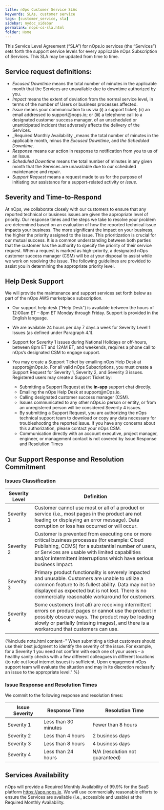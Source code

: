 ```yaml
---
title: nOps Customer Service SLAs
keywords: SLAs, customer service
tags: [customer_service, sla]
sidebar: mydoc_sidebar
permalink: nops-cs-sla.html
folder: Home
---
```



This Service Level Agreement (“SLA”) for nOps.io services (the “Services”) sets forth the support service levels for every applicable nOps Subscription of Services. This SLA may be updated from time to time.

## Service request definitions: ##

- _Excused Downtime_ means the total number of minutes in the applicable month that the Services are unavailable due to downtime authorized by you.
- _Impact_ means the extent of deviation from the normal service level, in terms of the number of Users or business processes affected.
- _Issue_ means your communication to us via (i) a support ticket; (ii) an email addressed to support\@nops.io; or (iii) a telephone call to a designated customer success manager, of an unscheduled or unanticipated incident that adversely affects the delivery of the Services.
- _Required Monthly Availability _means the total number of minutes in the applicable month, minus the _Excused Downtime_, and _the Scheduled Downtime_.
- _Response_ means our action in response to notification from you to us of an Issue.
- _Scheduled Downtime_ means the total number of minutes in any given month that the Services are unavailable due to our scheduled maintenance and repair.
- _Support Request_ means a request made to us for the purpose of initiating our assistance for a support-related activity or _Issue_.



## Severity and Time-to-Respond ##

At nOps, we collaborate closely with our customers to ensure that any reported technical or business issues are given the appropriate level of priority. Our response times and the steps we take to resolve your problem are determined based on an evaluation of how the reported technical issue impacts your business. The more significant the impact on your business, the higher the priority assigned to the issue. This prioritization is crucial for our mutual success. It is a common understanding between both parties that the customer has the authority to specify the priority of their service request. When a request is marked as high-priority, a designated nOps customer success manager (CSM) will be at your disposal to assist while we work on resolving the issue. The following guidelines are provided to assist you in determining the appropriate priority level.

## Help Desk Support ##

We will provide the maintenance and support services set forth below as part of the nOps AWS marketplace subscription.

- Our support help desk (“Help Desk”) is available between the hours of 12:00am ET – 8pm ET Monday through Friday. Support is provided in the English language.

- We are available 24 hours per day 7 days a week for Severity Level 1 Issues (as defined under Paragraph 4.1).

- Support for Severity 1 issues during National Holidays or off-hours, between 8pm ET and 12AM ET, and weekends, requires a phone call to nOps’s designated CSM to engage support.

- You may create a Support Ticket by emailing nOps Help Desk at support\@nOps.io. For all valid nOps Subscriptions, you must create a Support Request for Severity 1, Severity 2, and Severity 3 issues. Registered users may create a Support Ticket by:

  - Submitting a Support Request at the **in-app** support chat directly.
  - Emailing the nOps Help Desk at support\@nOps.io.
  - Calling designated customer success manager (CSM).
  - Issues communicated to any other nOps.io person or entity, or from an unregistered person will be considered Severity 4 issues.
  - By submitting a Support Request, you are authorizing the nOps technical support team to download or copy any data necessary for troubleshooting the reported issue. If you have any concerns about this authorization, please contact your nOps CSM.
  - Communication directly with an account executive, project manager, engineer, or management contact is not covered by Issue Response and Resolution Times


## Our Support Response and Resolution Commitment ##


### Issues Classification ###


| **Severity Level** | **Definition** |
| --- | --- |
| Severity 1 | Customer cannot use most or all of a product or service (i.e., most pages in the product are not loading or displaying an error message). Data corruption or loss has occurred or will occur. |
| Severity 2 | Customer is prevented from executing one or more critical business processes (for example: Cloud Publishing, CCMS) for a substantial number of users, or Services are usable with limited capabilities and/or intermittent interruptions which have serious business Impact. |
| Severity 3 | Primary product functionality is severely impacted and unusable. Customers are unable to utilize a common feature to its fullest ability. Data may not be displayed as expected but is not lost. There is no commercially reasonable workaround for customers. |
| Severity 4 | Some customers (not all) are receiving intermittent errors on product pages or cannot use the product in possibly obscure ways. The product may be loading slowly or partially (missing images), and there is a workaround that customers can use. |


{%include note.html content=" When submitting a ticket customers should use their best judgment to identify the severity of the issue. For example, for a Severity 1 you need not confirm with each one of your users – a healthy sanity checks with a few different colleagues in different locations (to rule out local internet issues) is sufficient. Upon engagement nOps support team will evaluate the situation and may in its discretion reclassify an issue to the appropriate level." %}


### Issue Response and Resolution Times ###

We commit to the following response and resolution times:

| Issue Severity | Response Time        | Resolution Time                 |
| -------------- | -------------------- | ------------------------------- |
| Severity 1     | Less than 30 minutes | Fewer than 8 hours              |
| Severity 2     | Less than 4 hours    | 2 business days                 |
| Severity 3     | Less than 8 hours    | 4 business days                 |
| Severity 4     | Less than 24 hours   | N/A (resolution not guaranteed) |


## Services Availability ##



nOps will provide a Required Monthly Availability of 99.9% for the SaaS platform [https\://app.nops.io](https://app.nops.io). We will use commercially reasonable efforts to ensure the Services are available (i.e., accessible and usable) at the Required Monthly Availability.
